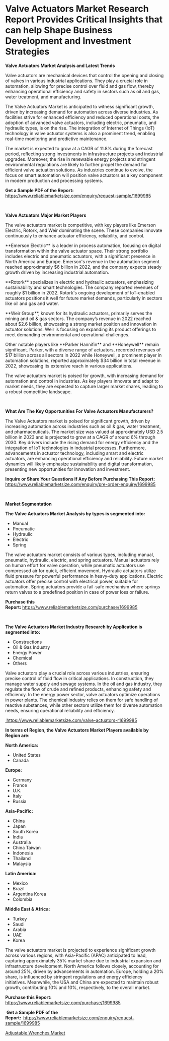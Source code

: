 <p><h1>Valve Actuators Market Research Report Provides Critical Insights that can help Shape Business Development and Investment Strategies</h1></p><p><strong>Valve Actuators Market Analysis and Latest Trends</strong></p>
<p><p>Valve actuators are mechanical devices that control the opening and closing of valves in various industrial applications. They play a crucial role in automation, allowing for precise control over fluid and gas flow, thereby enhancing operational efficiency and safety in sectors such as oil and gas, water treatment, and manufacturing.</p><p>The Valve Actuators Market is anticipated to witness significant growth, driven by increasing demand for automation across diverse industries. As facilities strive for enhanced efficiency and reduced operational costs, the adoption of advanced valve actuators, including electric, pneumatic, and hydraulic types, is on the rise. The integration of Internet of Things (IoT) technology in valve actuator systems is also a prominent trend, enabling real-time monitoring and predictive maintenance.</p><p>The market is expected to grow at a CAGR of 11.8% during the forecast period, reflecting strong investments in infrastructure projects and industrial upgrades. Moreover, the rise in renewable energy projects and stringent environmental regulations are likely to further propel the demand for efficient valve actuation solutions. As industries continue to evolve, the focus on smart automation will position valve actuators as a key component in modern production and processing systems.</p></p>
<p><strong>Get a Sample PDF of the Report:&nbsp;</strong> <a href="https://www.reliablemarketsize.com/enquiry/request-sample/1699985?utm_campaign=2344&utm_medium=2&utm_source=Github&utm_content=ia&utm_term=18022025&utm_id=valve-actuators">https://www.reliablemarketsize.com/enquiry/request-sample/1699985</a></p>
<p>&nbsp;</p>
<p><strong>Valve Actuators Major Market Players</strong></p>
<p><p>The valve actuators market is competitive, with key players like Emerson Electric, Rotork, and Weir dominating the scene. These companies innovate continuously to enhance actuator efficiency, reliability, and control.</p><p>**Emerson Electric** is a leader in process automation, focusing on digital transformation within the valve actuator space. Their strong portfolio includes electric and pneumatic actuators, with a significant presence in North America and Europe. Emerson's revenue in the automation segment reached approximately $6 billion in 2022, and the company expects steady growth driven by increasing industrial automation.</p><p>**Rotork** specializes in electric and hydraulic actuators, emphasizing sustainability and smart technologies. The company reported revenues of roughly $1 billion in 2022. Rotork's ongoing development of IoT-enabled actuators positions it well for future market demands, particularly in sectors like oil and gas and water.</p><p>**Weir Group**, known for its hydraulic actuators, primarily serves the mining and oil & gas sectors. The company’s revenue in 2022 reached about $2.6 billion, showcasing a strong market position and innovation in actuator solutions. Weir is focusing on expanding its product offerings to meet demanding environmental and operational challenges.</p><p>Other notable players like **Parker Hannifin** and **Honeywell** remain significant. Parker, with a diverse range of actuators, recorded revenues of $17 billion across all sectors in 2022 while Honeywell, a prominent player in automation solutions, reported approximately $34 billion in total revenue in 2022, showcasing its extensive reach in various applications.</p><p>The valve actuators market is poised for growth, with increasing demand for automation and control in industries. As key players innovate and adapt to market needs, they are expected to capture larger market shares, leading to a robust competitive landscape.</p></p>
<p>&nbsp;</p>
<p><strong>What Are The Key Opportunities For Valve Actuators Manufacturers?</strong></p>
<p><p>The Valve Actuators market is poised for significant growth, driven by increasing automation across industries such as oil & gas, water treatment, and pharmaceuticals. The market size was valued at approximately USD 2.5 billion in 2023 and is projected to grow at a CAGR of around 6% through 2030. Key drivers include the rising demand for energy efficiency and the integration of IoT technologies in industrial processes. Furthermore, advancements in actuator technology, including smart and electric actuators, are enhancing operational efficiency and reliability. Future market dynamics will likely emphasize sustainability and digital transformation, presenting new opportunities for innovation and investment.</p></p>
<p><strong>Inquire or Share Your Questions If Any Before Purchasing This Report:</strong> <a href="https://www.reliablemarketsize.com/enquiry/pre-order-enquiry/1699985?utm_campaign=2344&utm_medium=2&utm_source=Github&utm_content=ia&utm_term=18022025&utm_id=valve-actuators">https://www.reliablemarketsize.com/enquiry/pre-order-enquiry/1699985</a></p>
<p>&nbsp;</p>
<p><strong>Market Segmentation</strong></p>
<p><strong>The Valve Actuators Market Analysis by types is segmented into:</strong></p>
<p><ul><li>Manual</li><li>Pneumatic</li><li>Hydraulic</li><li>Electric</li><li>Spring</li></ul></p>
<p><p>The valve actuators market consists of various types, including manual, pneumatic, hydraulic, electric, and spring actuators. Manual actuators rely on human effort for valve operation, while pneumatic actuators use compressed air for quick, efficient movement. Hydraulic actuators utilize fluid pressure for powerful performance in heavy-duty applications. Electric actuators offer precise control with electrical power, suitable for automation. Spring actuators provide a fail-safe mechanism where springs return valves to a predefined position in case of power loss or failure.</p></p>
<p><strong>Purchase this Report:&nbsp;</strong><a href="https://www.reliablemarketsize.com/purchase/1699985?utm_campaign=2344&utm_medium=2&utm_source=Github&utm_content=ia&utm_term=18022025&utm_id=valve-actuators">https://www.reliablemarketsize.com/purchase/1699985</a></p>
<p>&nbsp;</p>
<p><strong>The Valve Actuators Market Industry Research by Application is segmented into:</strong></p>
<p><ul><li>Constructions</li><li>Oil & Gas Industry</li><li>Energy Power</li><li>Chemical</li><li>Others</li></ul></p>
<p><p>Valve actuators play a crucial role across various industries, ensuring precise control of fluid flow in critical applications. In construction, they manage water supply and sewage systems. In the oil and gas industry, they regulate the flow of crude and refined products, enhancing safety and efficiency. In the energy power sector, valve actuators optimize operations in power plants. The chemical industry relies on them for safe handling of reactive substances, while other sectors utilize them for diverse automation needs, ensuring operational reliability and efficiency.</p></p>
<p><a href="https://www.reliablemarketsize.com/valve-actuators-r1699985?utm_campaign=2344&utm_medium=2&utm_source=Github&utm_content=ia&utm_term=18022025&utm_id=valve-actuators">&nbsp;https://www.reliablemarketsize.com/valve-actuators-r1699985</a></p>
<p><strong>In terms of Region, the Valve Actuators Market Players available by Region are:</strong></p>
<p>
    <p> <strong> North America: </strong>
        <ul>
            <li>United States</li>
            <li>Canada</li>
        </ul>
        </p> 
    <p> <strong> Europe: </strong>
        <ul>
            <li>Germany</li>
            <li>France</li>
            <li>U.K.</li>
            <li>Italy</li>
            <li>Russia</li>
        </ul>
        </p> 
    <p> <strong> Asia-Pacific: </strong>
        <ul>
            <li>China</li>
            <li>Japan</li>
            <li>South Korea</li>
            <li>India</li>
            <li>Australia</li>
            <li>China Taiwan</li>
            <li>Indonesia</li>
            <li>Thailand</li>
            <li>Malaysia</li>
        </ul>
        </p> 
    <p> <strong> Latin America: </strong>
        <ul>
            <li>Mexico</li>
            <li>Brazil</li>
            <li>Argentina Korea</li>
            <li>Colombia</li>
        </ul>
        </p> 
    <p> <strong> Middle East & Africa: </strong>
        <ul>
            <li>Turkey</li>
            <li>Saudi</li>
            <li>Arabia</li>
            <li>UAE</li>
            <li>Korea</li>
        </ul>
    </p>
    </p>
<p><p>The valve actuators market is projected to experience significant growth across various regions, with Asia-Pacific (APAC) anticipated to lead, capturing approximately 35% market share due to industrial expansion and infrastructure development. North America follows closely, accounting for around 25%, driven by advancements in automation. Europe, holding a 20% share, is influenced by stringent regulations and energy efficiency initiatives. Meanwhile, the USA and China are expected to maintain robust growth, contributing 10% and 10%, respectively, to the overall market.</p></p>
<p><strong>Purchase this Report: </strong><a href="https://www.reliablemarketsize.com/purchase/1699985?utm_campaign=2344&utm_medium=2&utm_source=Github&utm_content=ia&utm_term=18022025&utm_id=valve-actuators">https://www.reliablemarketsize.com/purchase/1699985</a></p>
<p>&nbsp;<strong>Get a Sample PDF of the Report:&nbsp;&nbsp;</strong><a href="https://www.reliablemarketsize.com/enquiry/request-sample/1699985?utm_campaign=2344&utm_medium=2&utm_source=Github&utm_content=ia&utm_term=18022025&utm_id=valve-actuators">https://www.reliablemarketsize.com/enquiry/request-sample/1699985</a></p>
<p><strong></strong></p>
<p><p><a href="https://github.com/ovtkosle/Market-Research-Report-List-1/blob/main/adjustable-wrenches-market.md?utm_campaign=2344&utm_medium=2&utm_source=Github&utm_content=ia&utm_term=18022025&utm_id=valve-actuators">Adjustable Wrenches Market</a></p></p>